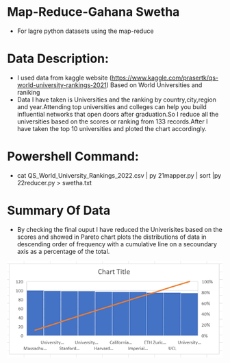 # Map-Reduce-Gahana Swetha
- For lagre python datasets using the map-reduce 
# Data Description:
- I used data from kaggle website (https://www.kaggle.com/prasertk/qs-world-university-rankings-2021) Based on World Universities and raniking
- Data I have taken is Universities and the ranking by country,city,region and year.Attending top universities and colleges can help you build influential networks that open doors after graduation.So I reduce all the universities based on the scores or ranking from 133 records.After I have taken the top 10 universities and ploted the chart accordingly.
# Powershell Command:
- cat QS_World_University_Rankings_2022.csv | py 21mapper.py | sort |py 22reducer.py > swetha.txt 
# Summary Of Data
- By checking the final ouput I have reduced the Univerisites based on the scores and showed in Pareto chart plots the distributions of data in descending order of frequency with a cumulative line on a secoundary axis as a percentage of the total.

![Chart Plot](/image/Chart.PNG)
